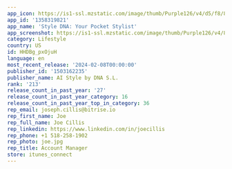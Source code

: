 ```yaml
---
app_icon: https://is1-ssl.mzstatic.com/image/thumb/Purple126/v4/d5/f8/84/d5f88411-7843-85fa-d6e3-21f83eaa6df6/AppIcon-0-0-1x_U007emarketing-0-5-0-85-220.png/1024x1024bb.png
app_id: '1358319821'
app_name: 'Style DNA: Your Pocket Stylist'
app_screenshot: https://is1-ssl.mzstatic.com/image/thumb/Purple126/v4/8a/b4/92/8ab4927a-bf29-66f5-eb39-c9df905c934b/b3590646-8d70-498d-8576-e63a15580fdc_EN_ASO-01-v1-1_ios_1242x2688_screenshot_0923.jpg/1242x2688bb.png
category: Lifestyle
country: US
id: HHDBg_pxOjuH
language: en
most_recent_release: '2024-02-08T00:00:00'
publisher_id: '1503162235'
publisher_name: AI Style by DNA S.L.
rank: '213'
release_count_in_past_year: '27'
release_count_in_past_year_category: 16
release_count_in_past_year_top_in_category: 36
rep_email: joseph.cillis@bitrise.io
rep_first_name: Joe
rep_full_name: Joe Cillis
rep_linkedin: https://www.linkedin.com/in/joecillis
rep_phone: +1 518-258-1902
rep_photo: joe.jpg
rep_title: Account Manager
store: itunes_connect
---
```

